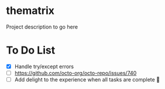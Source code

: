 # thematrix
Project description to go here

# To Do List
- [x] Handle try/except errors
- [ ] https://github.com/octo-org/octo-repo/issues/740
- [ ] Add delight to the experience when all tasks are complete :tada:
